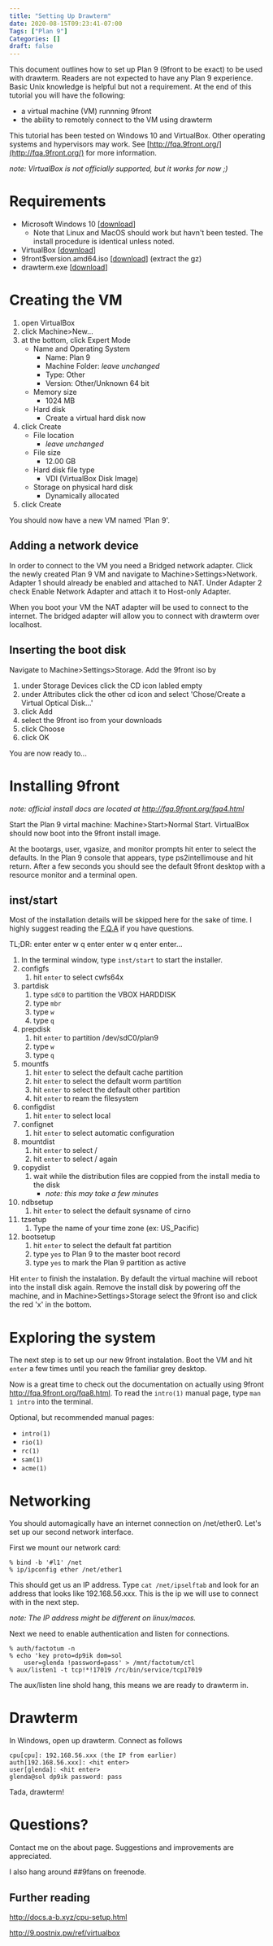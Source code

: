 ```yaml
---
title: "Setting Up Drawterm"
date: 2020-08-15T09:23:41-07:00
Tags: ["Plan 9"]
Categories: []
draft: false
---
```


This document outlines how to set up Plan 9 (9front to be exact) to be used with drawterm.
Readers are not expected to have any Plan 9 experience. Basic Unix knowledge is helpful but not a requirement.
At the end of this tutorial you will have the following:

- a virtual machine (VM) runnning 9front
- the ability to remotely connect to the VM using drawterm

This tutorial has been tested on Windows 10 and VirtualBox. Other operating systems and hypervisors may work.
See [http://fqa.9front.org/](http://fqa.9front.org/) for more information.

_note: VirtualBox is not officially supported, but it works for now ;)_

# Requirements

- Microsoft Windows 10 [[download](https://www.microsoft.com/en-us/software-download/windows10)]
  - Note that Linux and MacOS should work but havn't been tested. The install procedure is identical unless noted.
- VirtualBox [[download](https://www.virtualbox.org/wiki/Downloads)]
- 9front\$version.amd64.iso [[download](http://9front.org/iso/)] (extract the gz)
- drawterm.exe [[download](http://drawterm.9front.org/)]

# Creating the VM

1. open VirtualBox
2. click Machine>New...
3. at the bottom, click Expert Mode
   - Name and Operating System
     - Name: Plan 9
     - Machine Folder: _leave unchanged_
     - Type: Other
     - Version: Other/Unknown 64 bit
   - Memory size
     - 1024 MB
   - Hard disk
     - Create a virtual hard disk now
4. click Create
   - File location
     - _leave unchanged_
   - File size
     - 12.00 GB
   - Hard disk file type
     - VDI (VirtualBox Disk Image)
   - Storage on physical hard disk
     - Dynamically allocated
5. click Create

You should now have a new VM named 'Plan 9'.

## Adding a network device

In order to connect to the VM you need a Bridged network adapter.
Click the newly created Plan 9 VM and navigate to Machine>Settings>Network.
Adapter 1 should already be enabled and attached to NAT.
Under Adapter 2 check Enable Network Adapter and attach it to Host-only Adapter.

When you boot your VM the NAT adapter will be used to connect to the internet.
The bridged adapter will allow you to connect with drawterm over localhost.

## Inserting the boot disk

Navigate to Machine>Settings>Storage.
Add the 9front iso by

1. under Storage Devices click the CD icon labled empty
2. under Attributes click the other cd icon and select 'Chose/Create a Virtual Optical Disk...'
3. click Add
4. select the 9front iso from your downloads
5. click Choose
6. click OK

You are now ready to...

# Installing 9front

_note: official install docs are located at http://fqa.9front.org/fqa4.html_

Start the Plan 9 virtal machine: Machine>Start>Normal Start.
VirtualBox should now boot into the 9front install image.

At the bootargs, user, vgasize, and monitor prompts hit enter to select the defaults.
In the Plan 9 console that appears, type ps2intellimouse and hit return.
After a few seconds you should see the default 9front desktop with a resource monitor and a terminal open.

## inst/start

Most of the installation details will be skipped here for the sake of time.
I highly suggest reading the [F.Q.A](http://fqa.9front.org/fqa4.html) if you have questions.

TL;DR: enter enter w q enter enter w q enter enter...

1. In the terminal window, type `inst/start` to start the installer.
2. configfs
   1. hit `enter` to select cwfs64x
3. partdisk
   1. type `sdC0` to partition the VBOX HARDDISK
   2. type `mbr`
   3. type `w`
   4. type `q`
4. prepdisk
   1. hit `enter` to partition /dev/sdC0/plan9
   2. type `w`
   3. type `q`
5. mountfs
   1. hit `enter` to select the default cache partition
   2. hit `enter` to select the default worm partition
   3. hit `enter` to select the default other partition
   4. hit `enter` to ream the filesystem
6. configdist
   1. hit `enter` to select local
7. confignet
   1. hit `enter` to select automatic configuration
8. mountdist
   1. hit `enter` to select /
   1. hit `enter` to select / again
9. copydist
   1. wait while the distribution files are coppied from the install media to the disk
      - _note: this may take a few minutes_
10. ndbsetup
    1. hit `enter` to select the default sysname of cirno
11. tzsetup
    1. Type the name of your time zone (ex: US_Pacific)
12. bootsetup
    1. hit `enter` to select the default fat partition
    2. type `yes` to Plan 9 to the master boot record
    3. type `yes` to mark the Plan 9 partition as active

Hit `enter` to finish the instalation. By default the virtual machine will reboot into the install disk again.
Remove the install disk by powering off the machine, and in Machine>Settings>Storage select the 9front iso and click the red 'x' in the bottom.

# Exploring the system

The next step is to set up our new 9front instalation.
Boot the VM and hit `enter` a few times until you reach the familiar grey desktop.

Now is a great time to check out the documentation on actually using 9front http://fqa.9front.org/fqa8.html.
To read the `intro(1)` manual page, type `man 1 intro` into the terminal.

Optional, but recommended manual pages:

- `intro(1)`
- `rio(1)`
- `rc(1)`
- `sam(1)`
- `acme(1)`

# Networking

You should automagically have an internet connection on /net/ether0.
Let's set up our second network interface.

First we mount our network card:

    % bind -b '#l1' /net
    % ip/ipconfig ether /net/ether1

This should get us an IP address.
Type `cat /net/ipselftab` and look for an address that looks like 192.168.56.xxx.
This is the ip we will use to connect with in the next step.

_note: The IP address might be different on linux/macos._

Next we need to enable authentication and listen for connections.

    % auth/factotum -n
    % echo 'key proto=dp9ik dom=sol
        user=glenda !password=pass' > /mnt/factotum/ctl
    % aux/listen1 -t tcp!*!17019 /rc/bin/service/tcp17019

The aux/listen line shold hang, this means we are ready to drawterm in.

# Drawterm

In Windows, open up drawterm.
Connect as follows

    cpu[cpu]: 192.168.56.xxx (the IP from earlier)
    auth[192.168.56.xxx]: <hit enter>
    user[glenda]: <hit enter>
    glenda@sol dp9ik password: pass

Tada, drawterm!

# Questions?

Contact me on the about page. Suggestions and improvements are appreciated.

I also hang around ##9fans on freenode.

## Further reading

http://docs.a-b.xyz/cpu-setup.html

http://9.postnix.pw/ref/virtualbox
